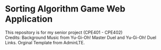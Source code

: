 # Sorting Algorithm Game Web Application
 This repository is for my senior project (CPE401 - CPE402) <br>
 Credits: Background Music from Yu-Gi-Oh! Master Duel and Yu-Gi-Oh! Duel Links. Orginal Template from AdminLTE.
